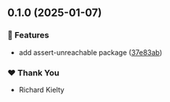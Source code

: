 ## 0.1.0 (2025-01-07)


### 🚀 Features

- add assert-unreachable package ([37e83ab](https://github.com/tw050x/webframe/commit/37e83ab))


### ❤️  Thank You

- Richard Kielty